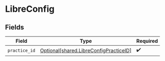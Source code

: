 # LibreConfig


## Fields

| Field                                                                                      | Type                                                                                       | Required                                                                                   | Description                                                                                |
| ------------------------------------------------------------------------------------------ | ------------------------------------------------------------------------------------------ | ------------------------------------------------------------------------------------------ | ------------------------------------------------------------------------------------------ |
| `practice_id`                                                                              | [Optional[shared.LibreConfigPracticeID]](undefined/models/shared/libreconfigpracticeid.md) | :heavy_check_mark:                                                                         | N/A                                                                                        |